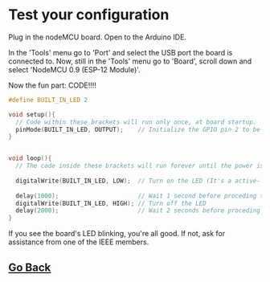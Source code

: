 # Test your configuration

Plug in the nodeMCU board.
Open to the Arduino IDE.

In the 'Tools' menu go to 'Port' and select the USB port the board is connected to.
Now, still in the 'Tools' menu go to 'Board', scroll down and select 'NodeMCU 0.9 (ESP-12 Module)'.

Now the fun part: CODE!!!!

```c++
#define BUILT_IN_LED 2

void setup(){
  // Code within these brackets will run only once, at board startup.
  pinMode(BUILT_IN_LED, OUTPUT);    // Initialize the GPIO pin 2 to be an Output
}


void loop(){
  // The code inside these brackets will run forever until the power is unplugged from the board.
  
  digitalWrite(BUILT_IN_LED, LOW);  // Turn on the LED (It's a active-low pin)
  
  delay(1000);                      // Wait 1 second before proceding to the next command.
  digitalWrite(BUILT_IN_LED, HIGH); // Turn off the LED
  delay(2000);                      // Wait 2 seconds before proceding to the next command.
}
```

If you see the board's LED blinking, you're all good.
If not, ask for assistance from one of the IEEE members.

## [Go Back](../readme.md)